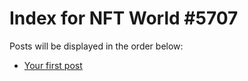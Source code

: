 # Index for NFT World #5707
Posts will be displayed in the order below:

- [Your first post](./001-first.md)

